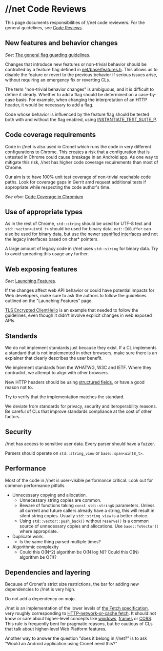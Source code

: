 # //net Code Reviews

This page documents responsibilities of //net code reviewers. For the general
guidelines, see [Code Reviews](/docs/code_reviews.md).

## New features and behavior changes

*See*:
[The general flag guarding guidelines](/docs/flag_guarding_guidelines.md).

Changes that introduce new features or non-trivial behavior should be controlled
by a feature flag defined in [net/base/features.h](../base/features.h). This
allows us to disable the feature or revert to the previous behavior if serious
issues arise, without requiring an emergency fix or reverting CLs.

The term "non-trivial behavior changes" is ambiguous, and it is difficult to
define it clearly. Whether to add a flag should be determined on a case-by-case
basis. For example, when changing the interpretation of an HTTP header, it would
be necessary to add a flag.

Code whose behavior is influenced by the feature flag should be tested
both with and without the flag enabled, using
[INSTANTIATE_TEST_SUITE_P](https://google.github.io/googletest/reference/testing.html#INSTANTIATE_TEST_SUITE_P).

## Code coverage requirements

Code in //net is also used in Cronet which runs the code in very different
configurations to Chrome. This creates a risk that a configuration that is
untested in Chrome could cause breakage in an Android app. As one way to
mitigate this risk, //net has higher code coverage requirements than most of
Chrome.

Our aim is to have 100% unit test coverage of non-trivial reachable code paths.
Look for coverage gaps in Gerrit amd request additional tests if appropriate
while respecting the code author's time.

*See also*: [Code Coverage in Chromium](/docs/testing/code_coverage.md)

## Use of appropriate types

As in the rest of Chrome, `std::string` should be used for UTF-8 text and
`std::vector<uint8_t>` should be used for binary data. `net::IOBuffer` can
also be used for binary data, but use the newer
[spanified interfaces](/base/containers/span.h) and not the legacy interfaces
based on char* pointers.

A large amount of legacy code in //net uses `std::string` for binary data.
Try to avoid spreading this usage any further.

## Web exposing features

*See*:
[Launching Features](https://www.chromium.org/blink/launching-features/).

If the changes affect web API behavior or could have potential impacts for
Web developers, make sure to ask the authors to follow the guidelines
outlined on the "Launching Features" page.

[TLS Encrypted ClientHello](https://groups.google.com/a/chromium.org/g/blink-dev/c/CmlXjQeNWDI/m/hx-_4lNBAQAJ)
is an example that needed to follow the
guidelines, even though it didn't involve explicit changes in web exposed APIs.

## Standards

We do not implement standards just because they exist. If a CL implements
a standard that is not implemented in other browsers, make sure there is
an explainer that clearly describes the user benefit.

We implement standards from the WHATWG, W3C and IETF. Where they contradict,
we attempt to align with other browsers.

New HTTP headers should be using
[structured fields](https://datatracker.ietf.org/doc/html/rfc8941), or have a
good reason not to.

Try to verify that the implementation matches the standard.

We deviate from standards for privacy, security and iteroperability reasons.
Be careful of CLs that improve standards compliance at the cost of other
factors.

## Security

//net has access to sensitive user data. Every parser should have a
fuzzer.

Parsers should operate on `std::string_view` or `base::span<uint8_t>`.

## Performance

Most of the code in //net is user-visible performance critical. Look out
for common performance pitfalls

* Unnecessary copying and allocation.
  * Unnecessary string copies are common.
  * Beware of functions taking `const std::string&` parameters. Unless all
    current and future callers already have a string, this will result in
    silent string copies. Usually `std::string_view` is a better choice.
  * Using `std::vector::push_back()` without `reserve()` is a common source of
    unnecessary copies and allocations. Use `base::ToVector()` where
    appropriate.
* Duplicate work.
  * Is the same thing parsed multiple times?
* Algorithmic complexity
  * Could this O(N^2) algorithm be O(N log N)? Could this O(N) algorithm be
    O(1)?

## Dependencies and layering

Because of Cronet's strict size restrictions, the bar for adding new
dependencies to //net is very high.

Do not add a dependency on mojo.

//net is an implementation of the lower levels of
[the Fetch specification](https://fetch.spec.whatwg.org/), very roughly
corresponding to
[HTTP-network-or-cache fetch](https://fetch.spec.whatwg.org/#http-network-or-cache-fetch).
It should not know or care about higher-level concepts like
[windows](https://html.spec.whatwg.org/#window),
[frames](https://html.spec.whatwg.org/#frame) or
[CORS](https://fetch.spec.whatwg.org/#http-cors-protocol). This rule is
frequently bent for pragmatic reasons, but be cautious of CLs that talk about
higher-level Web Platform features.

Another way to answer the question "does it belong in //net?" is to ask
"Would an Android application using Cronet need this?"
